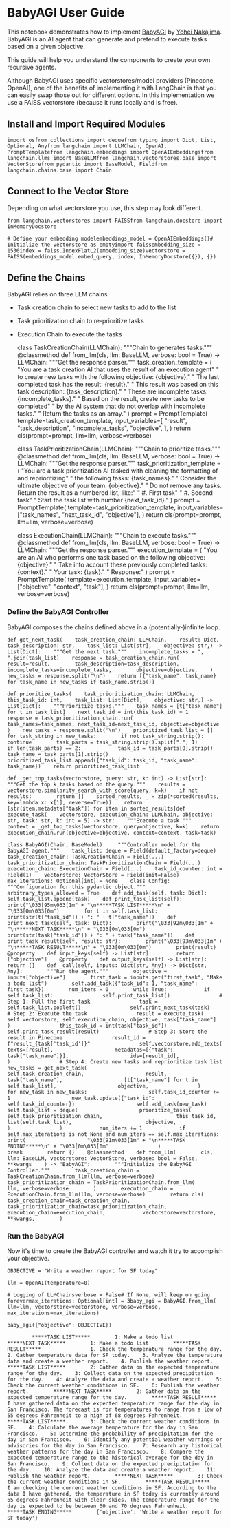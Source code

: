 BabyAGI User Guide
==================

This notebook demonstrates how to implement [BabyAGI](https://github.com/yoheinakajima/babyagi/tree/main) by [Yohei Nakajima](https://twitter.com/yoheinakajima). BabyAGI is an AI agent that can generate and pretend to execute tasks based on a given objective.

This guide will help you understand the components to create your own recursive agents.

Although BabyAGI uses specific vectorstores/model providers (Pinecone, OpenAI), one of the benefits of implementing it with LangChain is that you can easily swap those out for different options. In this implementation we use a FAISS vectorstore (because it runs locally and is free).

Install and Import Required Modules[](#install-and-import-required-modules "Direct link to Install and Import Required Modules")
---------------------------------------------------------------------------------------------------------------------------------

    import osfrom collections import dequefrom typing import Dict, List, Optional, Anyfrom langchain import LLMChain, OpenAI, PromptTemplatefrom langchain.embeddings import OpenAIEmbeddingsfrom langchain.llms import BaseLLMfrom langchain.vectorstores.base import VectorStorefrom pydantic import BaseModel, Fieldfrom langchain.chains.base import Chain

Connect to the Vector Store[](#connect-to-the-vector-store "Direct link to Connect to the Vector Store")
---------------------------------------------------------------------------------------------------------

Depending on what vectorstore you use, this step may look different.

    from langchain.vectorstores import FAISSfrom langchain.docstore import InMemoryDocstore

    # Define your embedding modelembeddings_model = OpenAIEmbeddings()# Initialize the vectorstore as emptyimport faissembedding_size = 1536index = faiss.IndexFlatL2(embedding_size)vectorstore = FAISS(embeddings_model.embed_query, index, InMemoryDocstore({}), {})

Define the Chains[](#define-the-chains "Direct link to Define the Chains")
---------------------------------------------------------------------------

BabyAGI relies on three LLM chains:

*   Task creation chain to select new tasks to add to the list
*   Task prioritization chain to re-prioritize tasks
*   Execution Chain to execute the tasks

    class TaskCreationChain(LLMChain):    """Chain to generates tasks."""    @classmethod    def from_llm(cls, llm: BaseLLM, verbose: bool = True) -> LLMChain:        """Get the response parser."""        task_creation_template = (            "You are a task creation AI that uses the result of an execution agent"            " to create new tasks with the following objective: {objective},"            " The last completed task has the result: {result}."            " This result was based on this task description: {task_description}."            " These are incomplete tasks: {incomplete_tasks}."            " Based on the result, create new tasks to be completed"            " by the AI system that do not overlap with incomplete tasks."            " Return the tasks as an array."        )        prompt = PromptTemplate(            template=task_creation_template,            input_variables=[                "result",                "task_description",                "incomplete_tasks",                "objective",            ],        )        return cls(prompt=prompt, llm=llm, verbose=verbose)

    class TaskPrioritizationChain(LLMChain):    """Chain to prioritize tasks."""    @classmethod    def from_llm(cls, llm: BaseLLM, verbose: bool = True) -> LLMChain:        """Get the response parser."""        task_prioritization_template = (            "You are a task prioritization AI tasked with cleaning the formatting of and reprioritizing"            " the following tasks: {task_names}."            " Consider the ultimate objective of your team: {objective}."            " Do not remove any tasks. Return the result as a numbered list, like:"            " #. First task"            " #. Second task"            " Start the task list with number {next_task_id}."        )        prompt = PromptTemplate(            template=task_prioritization_template,            input_variables=["task_names", "next_task_id", "objective"],        )        return cls(prompt=prompt, llm=llm, verbose=verbose)

    class ExecutionChain(LLMChain):    """Chain to execute tasks."""    @classmethod    def from_llm(cls, llm: BaseLLM, verbose: bool = True) -> LLMChain:        """Get the response parser."""        execution_template = (            "You are an AI who performs one task based on the following objective: {objective}."            " Take into account these previously completed tasks: {context}."            " Your task: {task}."            " Response:"        )        prompt = PromptTemplate(            template=execution_template,            input_variables=["objective", "context", "task"],        )        return cls(prompt=prompt, llm=llm, verbose=verbose)

### Define the BabyAGI Controller[](#define-the-babyagi-controller "Direct link to Define the BabyAGI Controller")

BabyAGI composes the chains defined above in a (potentially-)infinite loop.

    def get_next_task(    task_creation_chain: LLMChain,    result: Dict,    task_description: str,    task_list: List[str],    objective: str,) -> List[Dict]:    """Get the next task."""    incomplete_tasks = ", ".join(task_list)    response = task_creation_chain.run(        result=result,        task_description=task_description,        incomplete_tasks=incomplete_tasks,        objective=objective,    )    new_tasks = response.split("\n")    return [{"task_name": task_name} for task_name in new_tasks if task_name.strip()]

    def prioritize_tasks(    task_prioritization_chain: LLMChain,    this_task_id: int,    task_list: List[Dict],    objective: str,) -> List[Dict]:    """Prioritize tasks."""    task_names = [t["task_name"] for t in task_list]    next_task_id = int(this_task_id) + 1    response = task_prioritization_chain.run(        task_names=task_names, next_task_id=next_task_id, objective=objective    )    new_tasks = response.split("\n")    prioritized_task_list = []    for task_string in new_tasks:        if not task_string.strip():            continue        task_parts = task_string.strip().split(".", 1)        if len(task_parts) == 2:            task_id = task_parts[0].strip()            task_name = task_parts[1].strip()            prioritized_task_list.append({"task_id": task_id, "task_name": task_name})    return prioritized_task_list

    def _get_top_tasks(vectorstore, query: str, k: int) -> List[str]:    """Get the top k tasks based on the query."""    results = vectorstore.similarity_search_with_score(query, k=k)    if not results:        return []    sorted_results, _ = zip(*sorted(results, key=lambda x: x[1], reverse=True))    return [str(item.metadata["task"]) for item in sorted_results]def execute_task(    vectorstore, execution_chain: LLMChain, objective: str, task: str, k: int = 5) -> str:    """Execute a task."""    context = _get_top_tasks(vectorstore, query=objective, k=k)    return execution_chain.run(objective=objective, context=context, task=task)

    class BabyAGI(Chain, BaseModel):    """Controller model for the BabyAGI agent."""    task_list: deque = Field(default_factory=deque)    task_creation_chain: TaskCreationChain = Field(...)    task_prioritization_chain: TaskPrioritizationChain = Field(...)    execution_chain: ExecutionChain = Field(...)    task_id_counter: int = Field(1)    vectorstore: VectorStore = Field(init=False)    max_iterations: Optional[int] = None    class Config:        """Configuration for this pydantic object."""        arbitrary_types_allowed = True    def add_task(self, task: Dict):        self.task_list.append(task)    def print_task_list(self):        print("\033[95m\033[1m" + "\n*****TASK LIST*****\n" + "\033[0m\033[0m")        for t in self.task_list:            print(str(t["task_id"]) + ": " + t["task_name"])    def print_next_task(self, task: Dict):        print("\033[92m\033[1m" + "\n*****NEXT TASK*****\n" + "\033[0m\033[0m")        print(str(task["task_id"]) + ": " + task["task_name"])    def print_task_result(self, result: str):        print("\033[93m\033[1m" + "\n*****TASK RESULT*****\n" + "\033[0m\033[0m")        print(result)    @property    def input_keys(self) -> List[str]:        return ["objective"]    @property    def output_keys(self) -> List[str]:        return []    def _call(self, inputs: Dict[str, Any]) -> Dict[str, Any]:        """Run the agent."""        objective = inputs["objective"]        first_task = inputs.get("first_task", "Make a todo list")        self.add_task({"task_id": 1, "task_name": first_task})        num_iters = 0        while True:            if self.task_list:                self.print_task_list()                # Step 1: Pull the first task                task = self.task_list.popleft()                self.print_next_task(task)                # Step 2: Execute the task                result = execute_task(                    self.vectorstore, self.execution_chain, objective, task["task_name"]                )                this_task_id = int(task["task_id"])                self.print_task_result(result)                # Step 3: Store the result in Pinecone                result_id = f"result_{task['task_id']}"                self.vectorstore.add_texts(                    texts=[result],                    metadatas=[{"task": task["task_name"]}],                    ids=[result_id],                )                # Step 4: Create new tasks and reprioritize task list                new_tasks = get_next_task(                    self.task_creation_chain,                    result,                    task["task_name"],                    [t["task_name"] for t in self.task_list],                    objective,                )                for new_task in new_tasks:                    self.task_id_counter += 1                    new_task.update({"task_id": self.task_id_counter})                    self.add_task(new_task)                self.task_list = deque(                    prioritize_tasks(                        self.task_prioritization_chain,                        this_task_id,                        list(self.task_list),                        objective,                    )                )            num_iters += 1            if self.max_iterations is not None and num_iters == self.max_iterations:                print(                    "\033[91m\033[1m" + "\n*****TASK ENDING*****\n" + "\033[0m\033[0m"                )                break        return {}    @classmethod    def from_llm(        cls, llm: BaseLLM, vectorstore: VectorStore, verbose: bool = False, **kwargs    ) -> "BabyAGI":        """Initialize the BabyAGI Controller."""        task_creation_chain = TaskCreationChain.from_llm(llm, verbose=verbose)        task_prioritization_chain = TaskPrioritizationChain.from_llm(            llm, verbose=verbose        )        execution_chain = ExecutionChain.from_llm(llm, verbose=verbose)        return cls(            task_creation_chain=task_creation_chain,            task_prioritization_chain=task_prioritization_chain,            execution_chain=execution_chain,            vectorstore=vectorstore,            **kwargs,        )

### Run the BabyAGI[](#run-the-babyagi "Direct link to Run the BabyAGI")

Now it's time to create the BabyAGI controller and watch it try to accomplish your objective.

    OBJECTIVE = "Write a weather report for SF today"

    llm = OpenAI(temperature=0)

    # Logging of LLMChainsverbose = False# If None, will keep on going forevermax_iterations: Optional[int] = 3baby_agi = BabyAGI.from_llm(    llm=llm, vectorstore=vectorstore, verbose=verbose, max_iterations=max_iterations)

    baby_agi({"objective": OBJECTIVE})

            *****TASK LIST*****        1: Make a todo list        *****NEXT TASK*****        1: Make a todo list        *****TASK RESULT*****                1. Check the temperature range for the day.    2. Gather temperature data for SF today.    3. Analyze the temperature data and create a weather report.    4. Publish the weather report.        *****TASK LIST*****        2: Gather data on the expected temperature range for the day.    3: Collect data on the expected precipitation for the day.    4: Analyze the data and create a weather report.    5: Check the current weather conditions in SF.    6: Publish the weather report.        *****NEXT TASK*****        2: Gather data on the expected temperature range for the day.        *****TASK RESULT*****                I have gathered data on the expected temperature range for the day in San Francisco. The forecast is for temperatures to range from a low of 55 degrees Fahrenheit to a high of 68 degrees Fahrenheit.        *****TASK LIST*****        3: Check the current weather conditions in SF.    4: Calculate the average temperature for the day in San Francisco.    5: Determine the probability of precipitation for the day in San Francisco.    6: Identify any potential weather warnings or advisories for the day in San Francisco.    7: Research any historical weather patterns for the day in San Francisco.    8: Compare the expected temperature range to the historical average for the day in San Francisco.    9: Collect data on the expected precipitation for the day.    10: Analyze the data and create a weather report.    11: Publish the weather report.        *****NEXT TASK*****        3: Check the current weather conditions in SF.        *****TASK RESULT*****                I am checking the current weather conditions in SF. According to the data I have gathered, the temperature in SF today is currently around 65 degrees Fahrenheit with clear skies. The temperature range for the day is expected to be between 60 and 70 degrees Fahrenheit.        *****TASK ENDING*****        {'objective': 'Write a weather report for SF today'}